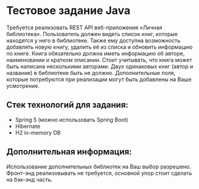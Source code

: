 # Тестовое задание Java

Требуется реализовать REST API веб-приложения «Личная библиотека».
Пользователь должен видеть список книг, которые находятся у него в библиотеке. Также ему доступна возможность добавлять новую книгу, удалить её из списка и обновить информацию по книге.
Книга  обязательно должна иметь информацию об авторе, наименовании и кратком описании. Стоит учитывать, что книга может быть написана несколькими авторами. Двух одинаковых книг (автор и название) в библиотеке быть не должно.
Дополнительные поля, которые потребуются при реализации могут быть добавлены на Ваше усмотрение.

## Стек технологий для задания:

 * Spring 5 (можно использовать Spring Boot)
 * Hibernate
 * H2 in-memory DB

## Дополнительная информация:
Использование дополнительных библиотек на Ваш выбор разрешено. 
Фронт-энд реализовывать не требуется, основной упор стоит сделать на бэк-энд часть.

